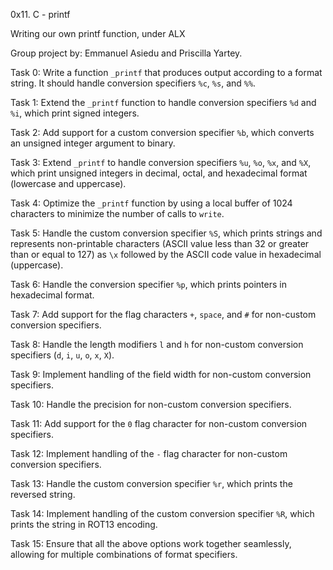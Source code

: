 0x11. C - printf

Writing our own printf function, under ALX

Group project by: Emmanuel Asiedu and Priscilla Yartey.

Task 0:
Write a function `_printf` that produces output according to a format string. It should handle conversion specifiers `%c`, `%s`, and `%%`.

Task 1:
Extend the `_printf` function to handle conversion specifiers `%d` and `%i`, which print signed integers.

Task 2:
Add support for a custom conversion specifier `%b`, which converts an unsigned integer argument to binary.

Task 3:
Extend `_printf` to handle conversion specifiers `%u`, `%o`, `%x`, and `%X`, which print unsigned integers in decimal, octal, and hexadecimal format (lowercase and uppercase).

Task 4:
Optimize the `_printf` function by using a local buffer of 1024 characters to minimize the number of calls to `write`.

Task 5:
Handle the custom conversion specifier `%S`, which prints strings and represents non-printable characters (ASCII value less than 32 or greater than or equal to 127) as `\x` followed by the ASCII code value in hexadecimal (uppercase).

Task 6:
Handle the conversion specifier `%p`, which prints pointers in hexadecimal format.

Task 7:
Add support for the flag characters `+`, `space`, and `#` for non-custom conversion specifiers.

Task 8:
Handle the length modifiers `l` and `h` for non-custom conversion specifiers (`d`, `i`, `u`, `o`, `x`, `X`).

Task 9:
Implement handling of the field width for non-custom conversion specifiers.

Task 10:
Handle the precision for non-custom conversion specifiers.

Task 11:
Add support for the `0` flag character for non-custom conversion specifiers.

Task 12:
Implement handling of the `-` flag character for non-custom conversion specifiers.

Task 13:
Handle the custom conversion specifier `%r`, which prints the reversed string.

Task 14:
Implement handling of the custom conversion specifier `%R`, which prints the string in ROT13 encoding.

Task 15:
Ensure that all the above options work together seamlessly, allowing for multiple combinations of format specifiers.
